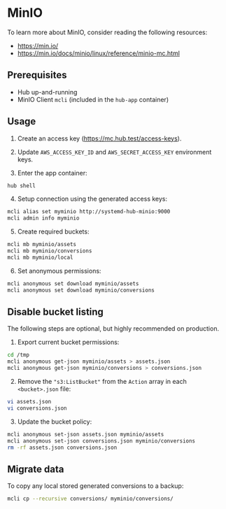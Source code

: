 # MinIO

To learn more about MinIO, consider reading the following resources:

- <https://min.io/>
- <https://min.io/docs/minio/linux/reference/minio-mc.html>

## Prerequisites

- Hub up-and-running
- MinIO Client `mcli` (included in the `hub-app` container)

## Usage

1. Create an access key (<https://mc.hub.test/access-keys>).

2. Update `AWS_ACCESS_KEY_ID` and `AWS_SECRET_ACCESS_KEY` environment keys.

3. Enter the app container:

```bash
hub shell
```

4. Setup connection using the generated access keys:

```bash
mcli alias set myminio http://systemd-hub-minio:9000
mcli admin info myminio
```

5. Create required buckets:

```bash
mcli mb myminio/assets
mcli mb myminio/conversions
mcli mb myminio/local
```

6. Set anonymous permissions:

```bash
mcli anonymous set download myminio/assets
mcli anonymous set download myminio/conversions
```

## Disable bucket listing

The following steps are optional, but highly recommended on production.

1. Export current bucket permissions:

```bash
cd /tmp
mcli anonymous get-json myminio/assets > assets.json
mcli anonymous get-json myminio/conversions > conversions.json
```

2. Remove the `"s3:ListBucket"` from the `Action` array in each `<bucket>.json` file:

```bash
vi assets.json
vi conversions.json
```

3. Update the bucket policy:

```bash
mcli anonymous set-json assets.json myminio/assets
mcli anonymous set-json conversions.json myminio/conversions
rm -rf assets.json conversions.json
```

## Migrate data

To copy any local stored generated conversions to a backup:

```bash
mcli cp --recursive conversions/ myminio/conversions/
```
